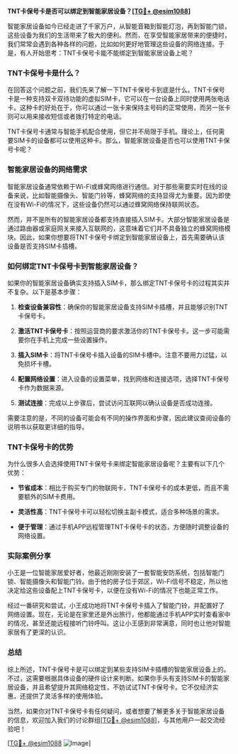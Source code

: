**TNT卡保号卡是否可以绑定到智能家居设备？[[TG💪+ @esim1088](https://t.me/s/esim1088)]**

智能家居设备如今已经走进了千家万户，从智能音箱到智能灯泡，再到智能门锁，这些设备为我们的生活带来了极大的便利。然而，在享受智能家居带来的便捷时，我们常常会遇到各种各样的问题，比如如何更好地管理这些设备的网络连接。于是，有人开始思考：TNT卡保号卡能不能绑定到智能家居设备上呢？

### TNT卡保号卡是什么？

在回答这个问题之前，我们先来了解一下TNT卡保号卡到底是什么。TNT卡保号卡是一种支持双卡双待功能的虚拟SIM卡，它可以在一台设备上同时使用两张电话卡。这种卡的好处在于，你可以通过一张卡来保持主号码的正常使用，而另一张卡则可以用来接收短信或者拨打特定的电话。

TNT卡保号卡通常与智能手机配合使用，但它并不局限于手机。理论上，任何需要SIM卡的设备都可以使用这种卡。那么，智能家居设备是否也可以使用TNT卡保号卡呢？

### 智能家居设备的网络需求

智能家居设备通常依赖于Wi-Fi或蜂窝网络进行通信。对于那些需要实时在线的设备来说，比如智能摄像头、智能门铃等，蜂窝网络的支持显得尤为重要。因为即使在没有Wi-Fi的情况下，这些设备仍然可以通过蜂窝网络保持联网状态。

然而，并不是所有的智能家居设备都支持直接插入SIM卡。大部分智能家居设备是通过路由器或家庭网关来接入互联网的，这意味着它们并不具备独立的蜂窝网络模块。因此，如果你想要将TNT卡保号卡绑定到智能家居设备上，首先需要确认该设备是否支持SIM卡插槽。

### 如何绑定TNT卡保号卡到智能家居设备？

如果你的智能家居设备确实支持插入SIM卡，那么绑定TNT卡保号卡的过程其实并不复杂。以下是基本步骤：

1. **检查设备兼容性**：确保你的智能家居设备支持SIM卡插槽，并且能够识别TNT卡保号卡。
   
2. **激活TNT卡保号卡**：按照运营商的要求激活你的TNT卡保号卡。这一步可能需要你在手机上完成一些设置操作。

3. **插入SIM卡**：将TNT卡保号卡插入设备的SIM卡槽中。注意不要用力过猛，以免损坏卡槽。

4. **配置网络设置**：进入设备的设置菜单，找到网络和连接选项，选择TNT卡保号卡作为数据来源。

5. **测试连接**：完成以上步骤后，尝试访问互联网以确认设备是否成功连接。

需要注意的是，不同的设备可能会有不同的操作界面和步骤，因此建议查阅设备的说明书以获取更详细的指导。

### TNT卡保号卡的优势

为什么很多人会选择使用TNT卡保号卡来绑定智能家居设备呢？主要有以下几个优势：

- **节省成本**：相比于购买专门的物联网卡，TNT卡保号卡的成本更低，而且不需要额外的SIM卡费用。
  
- **灵活性高**：TNT卡保号卡可以轻松切换主副卡模式，适合多种场景的需求。

- **便于管理**：通过手机APP远程管理TNT卡保号卡的状态，方便随时调整设备的网络设置。

### 实际案例分享

小王是一位智能家居爱好者，他最近刚刚安装了一套智能安防系统，包括智能门锁、智能摄像头和智能门铃。由于他的房子位于郊区，Wi-Fi信号不稳定，所以他决定给这些设备配上TNT卡保号卡，以便在没有Wi-Fi的情况下也能正常工作。

经过一番研究和尝试，小王成功地将TNT卡保号卡插入了智能门铃，并配置好了网络设置。现在，无论是在家里还是外出旅行，他都能通过手机APP实时查看家中的情况，甚至还能远程接听门铃呼叫。这让小王感到非常满意，同时也让他对智能家居有了更深的认识。

### 总结

综上所述，TNT卡保号卡是可以绑定到某些支持SIM卡插槽的智能家居设备上的。不过，这需要根据具体设备的硬件设计来判断。如果你手头有支持SIM卡的智能家居设备，并且希望提升其网络稳定性，不妨试试TNT卡保号卡。它不仅经济实惠，还提供了灵活多样的使用体验。

当然，如果你对TNT卡保号卡有任何疑问，或者想要了解更多关于智能家居设备的信息，欢迎加入我们的讨论群组[[TG💪+ @esim1088](https://t.me/s/esim1088)]，与其他用户一起交流经验吧！

[[TG💪+ @esim1088](https://t.me/s/esim1088) ![Image](https://i.postimg.cc/4NQfJmqS/Snipaste-2025-05-13-00-14-12.png)]